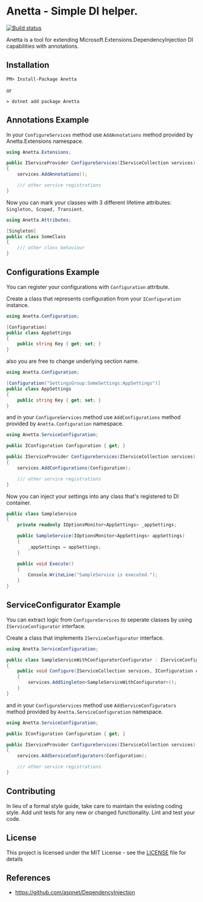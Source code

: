 # Anetta - Simple DI helper.

[![Build status](https://ci.appveyor.com/api/projects/status/gtme5qrorat8r37w?svg=true)](https://ci.appveyor.com/project/ocinbat/anetta)

Anetta is a tool for extending Microsoft.Extensions.DependencyInjection DI capabilities with annotations.

## Installation

```shell
PM> Install-Package Anetta
```

or

```shell
> dotnet add package Anetta
```

## Annotations Example

In your ```ConfigureServices``` method use ```AddAnnotations``` method provided by Anetta.Extensions namespace.

```csharp
using Anetta.Extensions;

public IServiceProvider ConfigureServices(IServiceCollection services)
{
    services.AddAnnotations();

    /// other service registrations
}
```

Now you can mark your classes with 3 different lifetime attributes: ```Singleton, Scoped, Transient```.

```csharp
using Anetta.Attributes;

[Singleton]
public class SomeClass
{
    /// other class behaviour
}
```

## Configurations Example

You can register your configurations with ```Configuration``` attribute.

Create a class that represents configuration from your ```IConfiguration``` instance.

```csharp
using Anetta.Configuration;

[Configuration]
public class AppSettings
{
    public string Key { get; set; }
}
```

also you are free to change underlying section name.

```csharp
using Anetta.Configuration;

[Configuration("SettingsGroup:SomeSettings:AppSettings")]
public class AppSettings
{
    public string Key { get; set; }
}
```

and in your ```ConfigureServices``` method use ```AddConfigurations``` method provided by ```Anetta.Configuration``` namespace.

```csharp
using Anetta.ServiceConfiguration;

public IConfiguration Configuration { get; }

public IServiceProvider ConfigureServices(IServiceCollection services)
{
    services.AddConfigurations(Configuration);

    /// other service registrations
}
```

Now you can inject your settings into any class that's registered to DI container.

```csharp
public class SampleService
{
    private readonly IOptionsMonitor<AppSettings> _appSettings;

    public SampleService(IOptionsMonitor<AppSettings> appSettings)
    {
        _appSettings = appSettings;
    }

    public void Execute()
    {
        Console.WriteLine("SampleService is executed.");
    }
}
```

## ServiceConfigurator Example

You can extract logic from ```ConfigureServices``` to seperate classes by using ```IServiceConfigurator``` interface.

Create a class that implements ```IServiceConfigurator``` interface.

```csharp
using Anetta.ServiceConfiguration;

public class SampleServiceWithConfiguratorConfigurator : IServiceConfigurator
{
    public void Configure(IServiceCollection services, IConfiguration configuration)
    {
        services.AddSingleton<SampleServiceWithConfigurator>();
    }
}
```

and in your ```ConfigureServices``` method use ```AddServiceConfigurators``` method provided by ```Anetta.ServiceConfiguration``` namespace.

```csharp
using Anetta.ServiceConfiguration;

public IConfiguration Configuration { get; }

public IServiceProvider ConfigureServices(IServiceCollection services)
{
    services.AddServiceConfigurators(Configuration);

    /// other service registrations
}
```

## Contributing

In lieu of a formal style guide, take care to maintain the existing coding style. Add unit tests for any new or changed functionality. Lint and test your code.

## License

This project is licensed under the MIT License - see the [LICENSE](LICENSE) file for details

## References
- https://github.com/aspnet/DependencyInjection